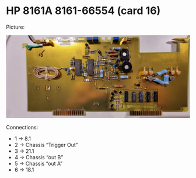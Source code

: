 # HP 8161A 8161-66554 (card 16)

Picture:

![](16-66554.jpg)

Connections:

- 1 → 8.1
- 2 → Chassis “Trigger Out”
- 3 → 21.1
- 4 → Chassis “out B”
- 5 → Chassis “out A”
- 6 → 18.1
